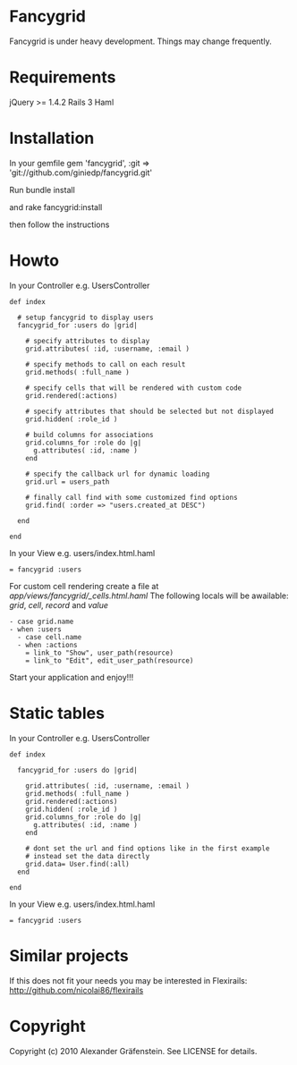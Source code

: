 Fancygrid
=====

Fancygrid is under heavy development. Things may change frequently.

Requirements
=====
jQuery >= 1.4.2
Rails 3
Haml

Installation
=====
In your gemfile
    gem 'fancygrid', :git => 'git://github.com/giniedp/fancygrid.git'
    
Run
    bundle install
    
and
    rake fancygrid:install
    
then follow the instructions

Howto
=====
In your Controller e.g. UsersController

    def index
      
      # setup fancygrid to display users
      fancygrid_for :users do |grid|
        
        # specify attributes to display  
        grid.attributes( :id, :username, :email )
        
        # specify methods to call on each result
        grid.methods( :full_name )
        
        # specify cells that will be rendered with custom code
        grid.rendered(:actions)
        
        # specify attributes that should be selected but not displayed
        grid.hidden( :role_id )
        
        # build columns for associations
        grid.columns_for :role do |g|
          g.attributes( :id, :name )
        end
        
        # specify the callback url for dynamic loading
        grid.url = users_path
        
        # finally call find with some customized find options
        grid.find( :order => "users.created_at DESC")
        
      end
      
    end
  
In your View e.g. users/index.html.haml

    = fancygrid :users
  
For custom cell rendering create a file at *app/views/fancygrid/_cells.html.haml*
The following locals will be awailable: *grid*, *cell*, *record* and *value* 

    - case grid.name
    - when :users
      - case cell.name
      - when :actions
        = link_to "Show", user_path(resource)
        = link_to "Edit", edit_user_path(resource)

Start your application and enjoy!!!

Static tables
=====
In your Controller e.g. UsersController

    def index
      
      fancygrid_for :users do |grid|
        
        grid.attributes( :id, :username, :email )
        grid.methods( :full_name )
        grid.rendered(:actions)
        grid.hidden( :role_id )
        grid.columns_for :role do |g|
          g.attributes( :id, :name )
        end
        
        # dont set the url and find options like in the first example
        # instead set the data directly
        grid.data= User.find(:all)
      end
      
    end
    
In your View e.g. users/index.html.haml

    = fancygrid :users
    
Similar projects
=====
If this does not fit your needs you may be interested in Flexirails: http://github.com/nicolai86/flexirails

Copyright
=====

Copyright (c) 2010 Alexander Gräfenstein. See LICENSE for details.
